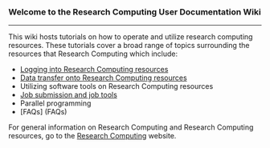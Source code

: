 ### Welcome to the Research Computing User Documentation Wiki

------

This wiki hosts tutorials on how to operate and utilize research computing resources. These tutorials cover a broad range of topics surrounding the resources that Research Computing which include:  
- [Logging into Research Computing resources](Logging-In)
- [Data transfer onto Research Computing resources](Data-Transfers)
- Utilizing software tools on Research Computing resources
- [Job submission and job tools](Job-Submissions)
- Parallel programming
- [FAQs] (FAQs)

For general information on Research Computing and Research Computing resources, go to the [Research Computing](https://www.colorado.edu/rc) website.
